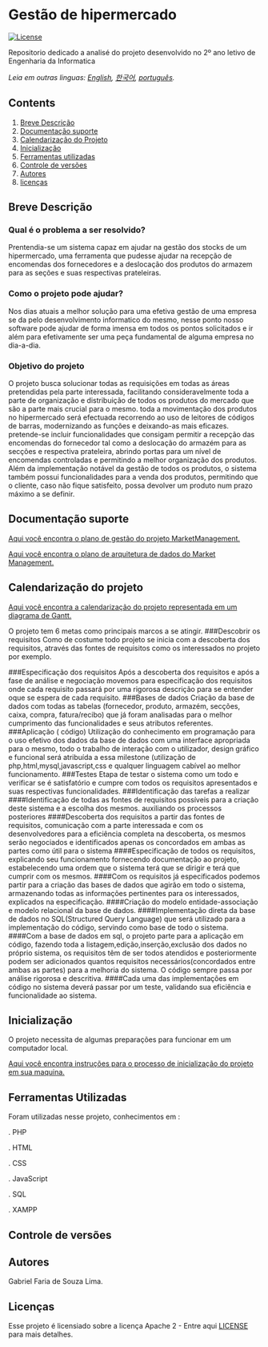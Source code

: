 # Gestão de hipermercado

[![License](https://img.shields.io/badge/License-Apache2-blue.svg)](https://www.apache.org/licenses/LICENSE-2.0)

Repositorio dedicado a analisé do projeto desenvolvido no 2º ano letivo de Engenharia da Informatica

*Leia em outras linguas: [English](README.md), [한국어](README.ko.md), [português](README.pt_br.md).*

## Contents

1. [Breve Descrição](#breve-descricao)
1. [Documentação suporte](#documentação-suporte)
1. [Calendarização do Projeto](#project-roadmap)
1. [Inicialização](#inicialização)
1. [Ferramentas utilizadas](#ferramentas-utilizadas)
1. [Controle de versões](#controle-de-versões)
1. [Autores](#autores)
1. [licenças](#licenças)

## Breve Descrição

### Qual é o problema a ser resolvido?

Prentendia-se um sistema capaz em ajudar na gestão dos stocks de um hipermercado, uma ferramenta que pudesse ajudar na recepção de encomendas dos fornecedores e a deslocação dos produtos do armazem para as seções e suas respectivas prateleiras.

### Como o projeto pode ajudar?

Nos dias atuais a melhor solução para uma efetiva gestão de uma empresa se da pelo desenvolvimento informatico do mesmo, nesse ponto nosso software pode ajudar de forma imensa em todos os pontos solicitados e ir além para efetivamente ser uma peça fundamental de alguma empresa no dia-a-dia.


### Objetivo do projeto

O projeto busca solucionar todas as requisições em todas as áreas pretendidas pela parte interessada,  facilitando consideravelmente toda a parte de organização e distribuição de todos os produtos do mercado que são a parte mais crucial para o mesmo. toda a movimentação dos produtos no hipermercado será efectuada recorrendo ao uso de leitores de códigos de barras, modernizando as funções e deixando-as mais eficazes. pretende-se incluir funcionalidades que consigam permitir a recepção das encomendas do fornecedor tal como a deslocação do armazém para as secções e respectiva prateleira, abrindo portas para um nível de encomendas controladas e permitindo a melhor organização dos produtos. Além da implementação notável da gestão de todos os produtos, o sistema também possui funcionalidades para a venda dos produtos, permitindo que o cliente, caso não fique satisfeito, possa devolver um produto num prazo máximo a se definir.

## Documentação suporte

[Aqui você encontra o plano de gestão do projeto MarketManagement.](Gestão-hipermercado-software-management-plan.pdf)

[Aqui você encontra o plano de arquitetura de dados do Market Management.](Estrutura-de-dados-MarketManagement.pdf)

## Calendarização do projeto

[Aqui você encontra a calendarização do projeto representada em um diagrama de Gantt.](Diagrama-de-gantt.png)

O projeto tem 6 metas como principais marcos a se atingir.
  ###Descobrir os requisitos
    Como de costume todo projeto se inicia com a descoberta dos requisitos, através das fontes de requisitos como os  interessados no projeto por exemplo.
    
  ###Especificação dos requisitos
Após a descoberta dos requisitos e após a fase de análise e negociação movemos para especificação dos requisitos onde cada requisito passará por uma rigorosa descrição para se entender oque se espera de cada requisito.
  ###Bases de dados
Criação da base de dados com todas as tabelas (fornecedor, produto, armazém, secções, caixa, compra, fatura/recibo) que já foram analisadas para o melhor cumprimento das funcionalidades e seus atributos referentes.
  ###Aplicação ( código)
Utilização do conhecimento em programação para o uso efetivo dos dados da base de dados com uma interface apropriada para o mesmo, todo o trabalho de interação com o utilizador, design gráfico e funcional será atribuída a essa milestone (utilização de php,html,mysql,javascript,css e qualquer linguagem cabível ao melhor funcionamento.
  ###Testes
Etapa de testar o sistema como um todo e verificar se é satisfatório e cumpre com todos os requisitos apresentados e suas respectivas funcionalidades.
  ###Identificação das tarefas a realizar
    ####Identificação de todas as fontes de requisitos possíveis para a criação deste sistema e a escolha dos mesmos. auxiliando os processos posteriores
    ####Descoberta dos requisitos a partir das fontes de requisitos, comunicação com a parte interessada e com os desenvolvedores para a eficiência completa na descoberta, os mesmos serão negociados e identificados apenas os concordados em ambas as partes como útil para o sistema
    ####Especificação de todos os requisitos, explicando seu funcionamento fornecendo documentação ao projeto, estabelecendo uma ordem que o sistema terá que se dirigir e terá que cumprir com os mesmos.
    ####Com os requisitos já especificados podemos partir para a criação das bases de dados que agirão em todo o sistema, armazenando todas as informações pertinentes para os interessados, explicados na especificação. 
    ####Criação do modelo entidade-associação e modelo relacional da base de dados.
    ####Implementação direta da base de dados no SQL(Structured Query Language) que será utilizado para a implementação do código, servindo como base de todo o sistema.
    ####Com a base de dados em sql, o projeto parte para a aplicação em código, fazendo toda a listagem,edição,inserção,exclusão dos dados no próprio sistema, os requisitos têm de ser todos atendidos e posteriormente podem ser adicionados quantos requisitos necessários(concordados entre ambas as partes) para a melhoria do sistema. O código sempre passa por análise rigorosa e descritiva.
    ####Cada uma das implementações em código no sistema deverá passar por um teste, validando sua eficiência e funcionalidade ao sistema.
    
## Inicialização

O projeto necessita de algumas preparações para funcionar em um computador local.

[Aqui você encontra instruções para o processo de inicialização do projeto em sua maquina.](Inicialização.pptx)

## Ferramentas Utilizadas
  Foram utilizadas nesse projeto, conhecimentos em :

  . PHP
  
  . HTML
  
  . CSS
  
  . JavaScript
  
  . SQL
  
  . XAMPP
  
## Controle de versões

## Autores

Gabriel Faria de Souza Lima.

## Licenças
Esse projeto é licensiado sobre a licença Apache 2 - Entre aqui [LICENSE](LICENSE) para mais detalhes.
  
  

 

